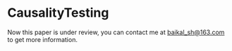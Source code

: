 # CausalityTesting
Now this paper is under review, you can contact me at baikal_sh@163.com to get more information.
